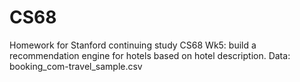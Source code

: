 # CS68
Homework for Stanford continuing study CS68
Wk5: build a recommendation engine for hotels based on hotel description. Data: booking_com-travel_sample.csv

